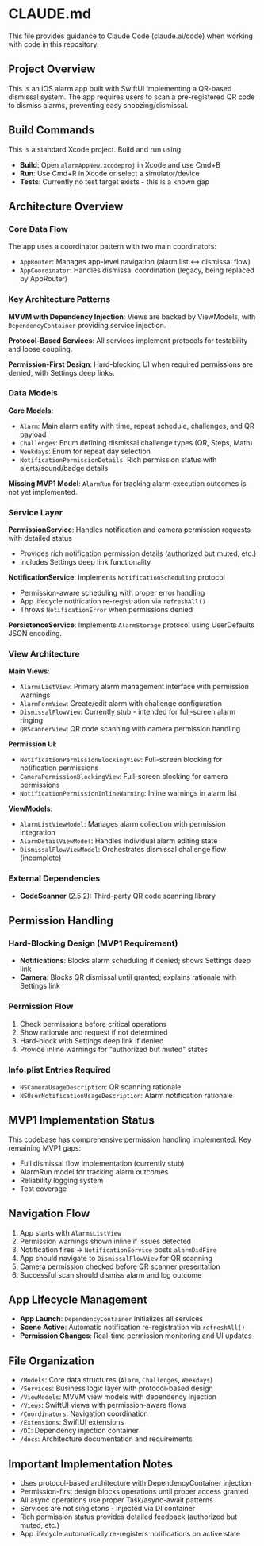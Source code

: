# CLAUDE.md

This file provides guidance to Claude Code (claude.ai/code) when working with code in this repository.

## Project Overview

This is an iOS alarm app built with SwiftUI implementing a QR-based dismissal system. The app requires users to scan a pre-registered QR code to dismiss alarms, preventing easy snoozing/dismissal.

## Build Commands

This is a standard Xcode project. Build and run using:
- **Build**: Open `alarmAppNew.xcodeproj` in Xcode and use Cmd+B
- **Run**: Use Cmd+R in Xcode or select a simulator/device
- **Tests**: Currently no test target exists - this is a known gap

## Architecture Overview

### Core Data Flow
The app uses a coordinator pattern with two main coordinators:
- `AppRouter`: Manages app-level navigation (alarm list ↔ dismissal flow)
- `AppCoordinator`: Handles dismissal coordination (legacy, being replaced by AppRouter)

### Key Architecture Patterns

**MVVM with Dependency Injection**: Views are backed by ViewModels, with `DependencyContainer` providing service injection.

**Protocol-Based Services**: All services implement protocols for testability and loose coupling.

**Permission-First Design**: Hard-blocking UI when required permissions are denied, with Settings deep links.

### Data Models

**Core Models**:
- `Alarm`: Main alarm entity with time, repeat schedule, challenges, and QR payload
- `Challenges`: Enum defining dismissal challenge types (QR, Steps, Math)
- `Weekdays`: Enum for repeat day selection
- `NotificationPermissionDetails`: Rich permission status with alerts/sound/badge details

**Missing MVP1 Model**: `AlarmRun` for tracking alarm execution outcomes is not yet implemented.

### Service Layer

**PermissionService**: Handles notification and camera permission requests with detailed status
- Provides rich notification permission details (authorized but muted, etc.)
- Includes Settings deep link functionality

**NotificationService**: Implements `NotificationScheduling` protocol
- Permission-aware scheduling with proper error handling
- App lifecycle notification re-registration via `refreshAll()`
- Throws `NotificationError` when permissions denied

**PersistenceService**: Implements `AlarmStorage` protocol using UserDefaults JSON encoding.

### View Architecture

**Main Views**:
- `AlarmsListView`: Primary alarm management interface with permission warnings
- `AlarmFormView`: Create/edit alarm with challenge configuration  
- `DismissalFlowView`: Currently stub - intended for full-screen alarm ringing
- `QRScannerView`: QR code scanning with camera permission handling

**Permission UI**:
- `NotificationPermissionBlockingView`: Full-screen blocking for notification permissions
- `CameraPermissionBlockingView`: Full-screen blocking for camera permissions  
- `NotificationPermissionInlineWarning`: Inline warnings in alarm list

**ViewModels**:
- `AlarmListViewModel`: Manages alarm collection with permission integration
- `AlarmDetailViewModel`: Handles individual alarm editing state
- `DismissalFlowViewModel`: Orchestrates dismissal challenge flow (incomplete)

### External Dependencies

- **CodeScanner** (2.5.2): Third-party QR code scanning library

## Permission Handling

### Hard-Blocking Design (MVP1 Requirement)
- **Notifications**: Blocks alarm scheduling if denied; shows Settings deep link
- **Camera**: Blocks QR dismissal until granted; explains rationale with Settings link

### Permission Flow
1. Check permissions before critical operations
2. Show rationale and request if not determined
3. Hard-block with Settings deep link if denied
4. Provide inline warnings for "authorized but muted" states

### Info.plist Entries Required
- `NSCameraUsageDescription`: QR scanning rationale
- `NSUserNotificationUsageDescription`: Alarm notification rationale

## MVP1 Implementation Status

This codebase has comprehensive permission handling implemented. Key remaining MVP1 gaps:
- Full dismissal flow implementation (currently stub)
- AlarmRun model for tracking alarm outcomes  
- Reliability logging system
- Test coverage

## Navigation Flow

1. App starts with `AlarmsListView`
2. Permission warnings shown inline if issues detected
3. Notification fires → `NotificationService` posts `alarmDidFire`
4. App should navigate to `DismissalFlowView` for QR scanning
5. Camera permission checked before QR scanner presentation
6. Successful scan should dismiss alarm and log outcome

## App Lifecycle Management

- **App Launch**: `DependencyContainer` initializes all services
- **Scene Active**: Automatic notification re-registration via `refreshAll()`
- **Permission Changes**: Real-time permission monitoring and UI updates

## File Organization

- `/Models`: Core data structures (`Alarm`, `Challenges`, `Weekdays`)
- `/Services`: Business logic layer with protocol-based design
- `/ViewModels`: MVVM view models with dependency injection
- `/Views`: SwiftUI views with permission-aware flows
- `/Coordinators`: Navigation coordination
- `/Extensions`: SwiftUI extensions
- `/DI`: Dependency injection container
- `/docs`: Architecture documentation and requirements

## Important Implementation Notes

- Uses protocol-based architecture with DependencyContainer injection
- Permission-first design blocks operations until proper access granted
- All async operations use proper Task/async-await patterns
- Services are not singletons - injected via DI container
- Rich permission status provides detailed feedback (authorized but muted, etc.)
- App lifecycle automatically re-registers notifications on active state